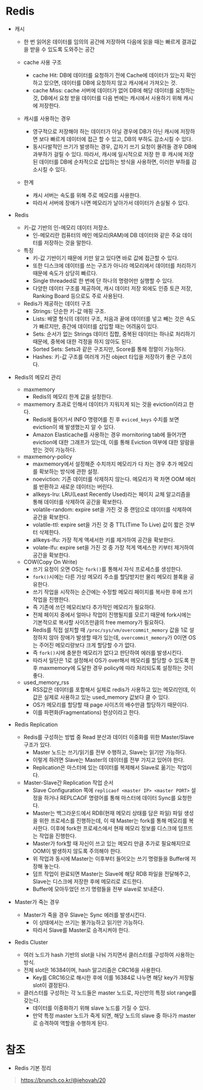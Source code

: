 # Redis

- 캐시

  - 한 번 읽어온 데이터를 임의의 공간에 저장하여 다음에 읽을 때는 빠르게 결과값을 받을 수 있도록 도와주는 공간

  - cache 사용 구조
    - cache Hit: DB에 데이터를 요청하기 전에 Cache에 데이터가 있는지 확인하고 있으면, 데이터를 DB에 요청하지 않고 캐시에서 가져오는 것.
    - cache Miss: cache 서버에 데이터가 없어 DB에 해당 데이터를 요청하는 것, DB에서 요청 받을 데이터를 다음 번에는 캐시에서 사용하기 위해 캐시에 저장한다.
  - 캐시를 사용하는 경우
    - 영구적으로 저장해야 하는 데이터가 아닐 경우에 DB가 아닌 캐시에 저장하면 보다 빠르게 데이터에 접근 할 수 있고, DB의 부하도 감소시킬 수 있다.
    - 동시다발적인 쓰기가 발생하는 경우, 갑자기 쓰기 요청이 몰려들 경우 DB에 과부하가 걸릴 수 있다. 따라서, 캐시에 일시적으로 저장 한 후 캐시에 저장된 데이터를 DB에 순차적으로 삽입하는 방식을 사용하면, 이러한 부하를 감소시킬 수 있다.
  - 한계
    - 캐시 서버는 속도를 위해 주로 메모리를 사용한다.
    - 따라서 서버에 장애가 나면 메모리가 날아가서 데이터가 손실될 수 있다.



- Redis
  - 키-값 기반의 인-메모리 데이터 저장소.
    - 인-메모리란 컴퓨터의 메인 메모리(RAM)에 DB 데이터와 같은 주요 데이터를 저장하는 것을 말한다.
  - 특징
    - 키-값 기반이기 때문에 키만 알고 있다면 바로 값에 접근할 수 있다.
    - 또한 디스크에 데이터를 쓰는 구조가 아니라 메모리에서 데이터를 처리하기 때문에 속도가 상당히 빠르다.
    - Single threaded로 한 번에 단 하나의 명령어만 실행할 수 있다.
    - 다양한 데이터 구조를 제공하여, 캐시 데이터 저장 외에도 인증 토큰 저장, Ranking Board 등으로도 주로 사용된다.
  - Redis가 제공하는 데이터 구조
    - Strings: 단순한 키-값 매핑 구조.
    - Lists: 배열 형식의 데이터 구조, 처음과 끝에 데이터를 넣고 빼는 것은 속도가 빠르지만, 중간에 데이터를 삽입할 때는 어려움이 있다.
    - Sets: 순서가 없는 Strings 데이터 집합, 중복된 데이터는 하나로 처리하기 때문에, 중복에 대한 걱정을 하지 않아도 된다.
    - Sorted Sets: Sets과 같은 구조지만, Score를 통해 정렬이 가능하다.
    - Hashes: 키-값 구조를 여러개 가진 object 타입을 저장하기 좋은 구조이다.



- Redis의 메모리 관리
  - maxmemory
    - Redis의 메모리 한계 값을 설정한다.
  - maxmemory 초과로 인해서 데이터가 지워지게 되는 것을 eviction이라고 한다.
    - Redis에 들어가서 INFO 명령어를 친 후 `eviced_keys` 수치를 보면 eviction이 왜 발생했는지 알 수 있다.
    - Amazon Elasticache를 사용하는 경우 mornitoring tab에 들어가면 eviction에 대한 그래프가 있는데, 이를 통해 Eviction 여부에 대한 알람을 받는 것이 가능하다.
  - maxmemory-policy
    - maxmemory에서 설정해준 수치까지 메모리가 다 차는 경우 추가 메모리를 확보하는 방식에 관한 설정.
    - noeviction: 기존 데이터를 삭제하지 않는다. 메모리가 꽉 차면 OOM 에러를 반환하고 새로운 데이터는 버린다.
    - allkeys-lru: LRU(Least Recently Used)라는 페이지 교체 알고리즘을 통해 데이터를 삭제하여 공간을 확보한다.
    - volatile-random: expire set을 가진 것 중 랜덤으로 데이터를 삭제하여 공간을 확보한다.
    - volatile-ttl: expire set을 가진 것 중 TTL(Time To Live) 값이 짧은 것부터 삭제한다.
    - allkeys-lfu: 가장 적게 액세서한 키를 제거하여 공간을 확보한다.
    - volate-lfu: expire set을 가진 것 중 가장 적게 액세스한 키부터 제거하여 공간을 확보한다.
  - COW(Copy On Write)
    - 쓰기 요청이 오면 OS는 `fork()`를 통해서 자식 프로세스를 생성한다.
    - `fork()`시에는 다른 가상 메모리 주소를 할당받지만 물리 메모리 블록을 공유한다.
    - 쓰기 작업을 시작하는 순간에는 수정할 메모리 페이지를 복사한 후에 쓰기 작업을 진행한다.
    - 즉 기존에 쓰던 메모리보다 추가적인 메모리가 필요하다.
    - 전체 페이지 중에서 얼마나 작업이 진행될지를 모르기 때문에 fork시에는 기본적으로 복사할 사이즈만큼의 free memory가 필요하다.
    - Redis를 직접 설치할 때 `/proc/sys/vm/overcommit_memory` 값을 1로 설정하지 않아 장애가 발생할 때가 있는데, `overcommit_memory`가 0이면 OS는 주어진 메모리량보다 크게 할당할 수가 없다.
    - 즉 `fork()`시에 충분한 메모리가 없다고 판단하여 에러를 발생시킨다.
    - 따라서 일단은 1로 설정해서 OS가 over해서 메모리를 할당할 수 있도록 한 후 maxmemory에 도달한 경우 policy에 따라 처리되도록 설정하는 것이 좋다.
  - used_memory_rss
    - RSS값은 데이터를 포함해서 실제로 redis가 사용하고 있는 메모리인데, 이 값은 실제로 사용하고 있는 used_memory 값보다 클 수 있다.
    - OS가 메모리를 할당할 때 page 사이즈의 배수만큼 할당하기 때문이다.
    - 이를 파편화(Fragmentations) 현상이라고 한다.



- Redis Replication
  - Redis를 구성하는 방법 중 Read 분산과 데이터 이중화를 위한 Master/Slave 구조가 있다.
    - Master 노드는 쓰기/읽기를 전부 수행하고, Slave는 읽기만 가능하다.
    - 이렇게 하려면 Slave는 Master의 데이터를 전부 가지고 있어야 한다.
    - Replication은 마스터에 있는 데이터를 복제해서 Slave로 옮기는 작업이다.
  - Master-Slave간 Replication 작업 순서
    - Slave Configuration 쪽에 `replicaof <master IP> <master PORT>` 설정을 하거나 REPLCAOF 명령어를 통해 마스터에 데이터 Sync를 요청한다.
    - Master는 백그라운드에서 RDB(현재 메모리 상태를 담은 파일) 파일 생성을 위한 프로세스를 진행하는데, 이 때 Master는 fork를 통해 메모리를 복사한다. 이후에 fork한 프로세스에서 현재 메모리 정보를 디스크에 덤프뜨는 작업을 진행한다.
    - Master가  fork할 때 자신이 쓰고 있는 메모리 만큼 추가로 필요해지므로 OOM이 발생하지 않도록 주의해야 한다.
    - 위 작업과 동시에 Master는 이후부터 들어오는 쓰기 명령들을 Buffer에 저장해 놓는다.
    - 덤프 작업이 완료되면 Master는 Slave에 해당 RDB 파일을 전달해주고, Slave는 디스크에 저장한 후에 메모리로 로드한다.
    - Buffer에 모아두었던 쓰기 명령들을 전부  slave로 보내준다.



- Master가 죽는 경우
  - Master가 죽을 경우 Slave는 Sync 에러를 발생시킨다.
    - 이 상태에서는 쓰기는 불가능하고 읽기만 가능하다.
    - 따라서 Slave를 Master로 승격시켜야 한다.



- Redis Cluster
  - 여러 노드가 hash 기반의 slot을 나눠 가지면서 클러스터를 구성하여 사용하는 방식.
  - 전체 slot은 16384이며, hash 알고리즘은 CRC16을 사용한다.
    - Key를 CRC16으로 해시한 후에 이를 16384로 나누면 해당 key가 저장될 slot이 결정된다.
  - 클러스터를 구성하는 각 노드들은 master 노드로, 자신만의 특정 slot range를 갖는다.
    - 데이터를 이중화하기 위해 slave 노드를 가질 수 있다.
    - 만약 특정 master 노드가 죽게 되면, 해당 노드의 slave 중 하나가 master로 승격하여 역할을 수행하게 된다.





# 참조

- Redis 기본 정리

> https://brunch.co.kr/@jehovah/20

